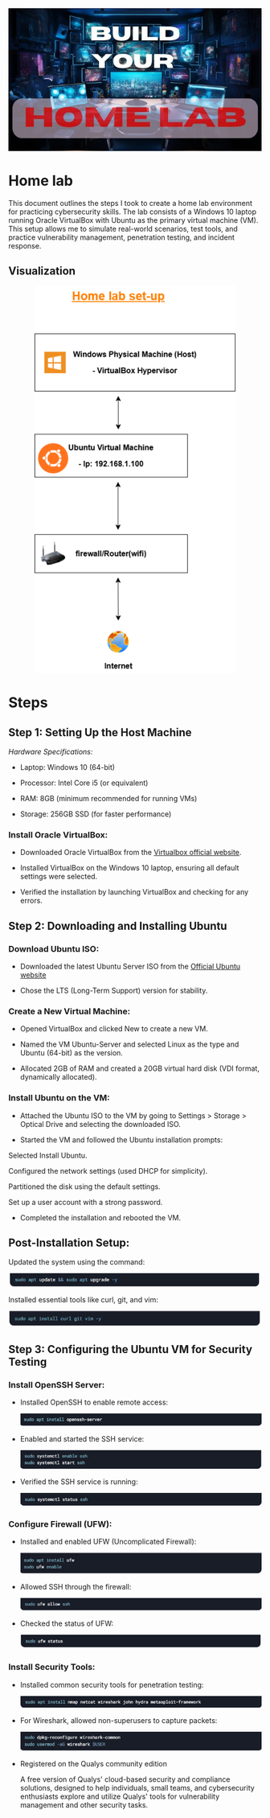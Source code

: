 <div align="center">
<img src="https://github.com/30Gramz/Home-lab/blob/265186f0b3f4d2c469402b65ddd8b7760030015d/hq720.jpg">
</div>

# Home lab
This document outlines the steps I took to create a home lab environment for practicing cybersecurity skills. The lab consists of a Windows 10 laptop running Oracle VirtualBox with Ubuntu as the primary virtual machine (VM). This setup allows me to simulate real-world scenarios, test tools, and practice vulnerability management, penetration testing, and incident response.

## Visualization
<div align="center">
  <img src="https://github.com/30Gramz/Home-lab/blob/53a44fe1a1babd63f9d5917f346cc5eb6fabe390/Untitled%20Diagram.drawio.png" alt="Home Lab Set-up" width="400">
</div>



# Steps 

## Step 1: Setting Up the Host Machine
*Hardware Specifications:*

- Laptop: Windows 10 (64-bit)

- Processor: Intel Core i5 (or equivalent)

- RAM: 8GB (minimum recommended for running VMs)

- Storage: 256GB SSD (for faster performance)

### Install Oracle VirtualBox:

- Downloaded Oracle VirtualBox from the <a href="https://www.virtualbox.org/"> Virtualbox official website</a>.

- Installed VirtualBox on the Windows 10 laptop, ensuring all default settings were selected.

- Verified the installation by launching VirtualBox and checking for any errors.

 ## Step 2: Downloading and Installing Ubuntu
### Download Ubuntu ISO:

- Downloaded the latest Ubuntu Server ISO from the <a href="https://ubuntu.com/download/desktop"> Official Ubuntu website </a>  

- Chose the LTS (Long-Term Support) version for stability.

### Create a New Virtual Machine:

- Opened VirtualBox and clicked New to create a new VM.

- Named the VM Ubuntu-Server and selected Linux as the type and Ubuntu (64-bit) as the version.

- Allocated 2GB of RAM and created a 20GB virtual hard disk (VDI format, dynamically allocated).

### Install Ubuntu on the VM:

- Attached the Ubuntu ISO to the VM by going to Settings > Storage > Optical Drive and selecting the downloaded ISO.

- Started the VM and followed the Ubuntu installation prompts:

Selected Install Ubuntu.

Configured the network settings (used DHCP for simplicity).

Partitioned the disk using the default settings.

Set up a user account with a strong password.

- Completed the installation and rebooted the VM.

## Post-Installation Setup:

Updated the system using the command:

 <img src="https://github.com/30Gramz/Home-lab/blob/eb8fad22ea56265f2e49ab39166a7c4c3c322e8e/update%20command.png">

Installed essential tools like curl, git, and vim:

 <img src="https://github.com/30Gramz/Home-lab/blob/6f4bb4c25111574333516409031ac5627a2d307e/update%20command%202.png">

 ## Step 3: Configuring the Ubuntu VM for Security Testing

### Install OpenSSH Server:

- Installed OpenSSH to enable remote access:

  <img src="https://github.com/30Gramz/Home-lab/blob/70abc365c8595d4c8622f3ad4edca3729de8140e/Annotation%202025-01-31%20095127.png">
  
- Enabled and started the SSH service:

  <img src="https://github.com/30Gramz/Home-lab/blob/ac5ef5686a9a60fb02d293e322df27e316785d54/Annotation%202.png">

- Verified the SSH service is running:

  <img src="https://github.com/30Gramz/Home-lab/blob/893bdd2894b72adf33b6a1c7ddfdedf42e47adae/Annotation%203.png">


### Configure Firewall (UFW):

- Installed and enabled UFW (Uncomplicated Firewall):

  <img src="https://github.com/30Gramz/Home-lab/blob/5855fa6695ca740947568e23f4733e18776f0203/Annotation%204.png">

- Allowed SSH through the firewall:

  <img src="https://github.com/30Gramz/Home-lab/blob/7ce8f39c6848ee04650ff63dd712d42265d839dd/Annotation%205.png">

- Checked the status of UFW:

  <img src="https://github.com/30Gramz/Home-lab/blob/863e3d9f2657b9f0e0b56af0bef96dcb6cbf4d37/Annotation%206.png">


### Install Security Tools:

- Installed common security tools for penetration testing:

  <img src="https://github.com/30Gramz/Home-lab/blob/38d3246c5c1b8997a136513534f73592bfec747a/Annotation%207.png">

- For Wireshark, allowed non-superusers to capture packets:
  
  <img src="https://github.com/30Gramz/Home-lab/blob/5dd28023f2cbbda1065bf52f18ce0c223b334b44/Annotation%208.png">

- Registered on the Qualys community edition

  A free version of Qualys' cloud-based security and compliance solutions, designed to help individuals, small teams, and cybersecurity enthusiasts explore and utilize Qualys' tools for vulnerability management and other security tasks. 

  

  


